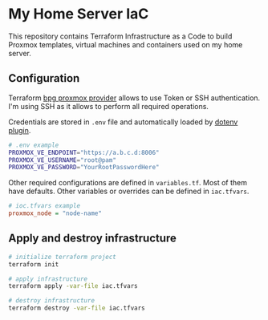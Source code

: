 # My Home Server IaC

This repository contains Terraform Infrastructure as a Code to build Proxmox templates, virtual machines and containers used on my home server.

## Configuration

Terraform [bpg proxmox provider](https://registry.terraform.io/providers/bpg/proxmox/latest/docs) allows to use Token or SSH authentication. I'm using SSH as it allows to perform all required operations.

Credentials are stored in `.env` file and automatically loaded by [dotenv plugin](https://github.com/ohmyzsh/ohmyzsh/tree/master/plugins/dotenv).

```bash
# .env example
PROXMOX_VE_ENDPOINT="https://a.b.c.d:8006"
PROXMOX_VE_USERNAME="root@pam"
PROXMOX_VE_PASSWORD="YourRootPasswordHere"
```

Other required configurations are defined in `variables.tf`. Most of them have defaults. Other variables or overrides can be defined in `iac.tfvars`.

```ini
# ioc.tfvars example
proxmox_node = "node-name"
```

## Apply and destroy infrastructure

```bash
# initialize terraform project
terraform init

# apply infrastructure
terraform apply -var-file iac.tfvars

# destroy infrastructure
terraform destroy -var-file iac.tfvars
```
